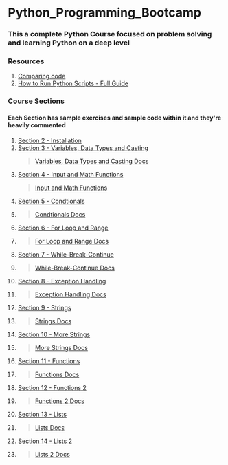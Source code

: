 # Python_Programming_Bootcamp

### This a complete Python Course focused on problem solving and learning Python on a deep level

### Resources 
1. [Comparing code](https://diffnow.com/compare-clips)
2. [How to Run Python Scripts - Full Guide](https://realpython.com/run-python-scripts/)
### Course Sections
#### Each Section has sample exercises and sample code within it and they're heavily commented
1. [Section 2 - Installation](https://github.com/clexys/Python_Programming_Bootcamp/tree/Mike/PDF%20Docs/Section2_Installation)
3. [Section 3 - Variables, Data Types and Casting](https://github.com/clexys/Python_Programming_Bootcamp/tree/Mike/Course_Exercises/Section2)
     > [Variables, Data Types and Casting Docs](https://github.com/clexys/Python_Programming_Bootcamp/tree/Mike/PDF%20Docs/Section3_Variables_DataTypes_Casting)
5. [Section 4 - Input and Math Functions](https://github.com/clexys/Python_Programming_Bootcamp/tree/Mike/Course_Exercises/Section4)
     > [Input and Math Functions](https://github.com/clexys/Python_Programming_Bootcamp/tree/Mike/PDF%20Docs/Section4_Input%26Math_Functions)
7. [Section 5 - Condtionals](https://github.com/clexys/Python_Programming_Bootcamp/tree/Mike/Course_Exercises/Section5_Conditionals)
8.   > [Condtionals Docs](https://github.com/clexys/Python_Programming_Bootcamp/tree/Mike/PDF%20Docs/Section5_Conditionals)
9. [Section 6 - For Loop and Range](https://github.com/clexys/Python_Programming_Bootcamp/tree/Mike/Course_Exercises/Section6_For_%26Range)
10.  > [For Loop and Range Docs](https://github.com/clexys/Python_Programming_Bootcamp/tree/Mike/PDF%20Docs/Section6_For_and_Range)
11. [Section 7 - While-Break-Continue](https://github.com/clexys/Python_Programming_Bootcamp/tree/Mike/Course_Exercises/Section7_While_Continue_Break)
12.  > [While-Break-Continue Docs](https://github.com/clexys/Python_Programming_Bootcamp/tree/Mike/PDF%20Docs/Section7_While_Continue_Break)
13. [Section 8 - Exception Handling](https://github.com/clexys/Python_Programming_Bootcamp/tree/Mike/Course_Exercises/Exception_Handling)
14.  > [Exception Handling Docs](https://github.com/clexys/Python_Programming_Bootcamp/tree/Mike/PDF%20Docs/Section8_ExceptionHandling)
15. [Section 9 - Strings](https://github.com/clexys/Python_Programming_Bootcamp/tree/Mike/Course_Exercises/Strings)
16.  > [Strings Docs](https://github.com/clexys/Python_Programming_Bootcamp/tree/Mike/PDF%20Docs/Section9_Strings)
17. [Section 10 - More Strings](https://github.com/clexys/Python_Programming_Bootcamp/tree/Mike/Course_Exercises/Section10_More_Strings)
18.   > [More Strings Docs](https://github.com/clexys/Python_Programming_Bootcamp/tree/Mike/PDF%20Docs/Section10_More_Strings)
19. [Section 11 - Functions](https://github.com/clexys/Python_Programming_Bootcamp/tree/Mike/Course_Exercises/Section11_Functions)
20.   > [Functions Docs](https://github.com/clexys/Python_Programming_Bootcamp/tree/Mike/PDF%20Docs/Section11_Functions)
21. [Section 12 - Functions 2](https://github.com/clexys/Python_Programming_Bootcamp/tree/Mike/Course_Exercises/Section12_Functions_2)
22.   >  [Functions 2 Docs](https://github.com/clexys/Python_Programming_Bootcamp/tree/Mike/PDF%20Docs/Section11_Functions)
23. [Section 13 - Lists](https://github.com/clexys/Python_Programming_Bootcamp/tree/Mike/Course_Exercises/Section13_Lists_1)
24.   > [Lists Docs](https://github.com/clexys/Python_Programming_Bootcamp/tree/Mike/PDF%20Docs/Section13_Lists)
25. [Section 14 - Lists 2](https://github.com/clexys/Python_Programming_Bootcamp/tree/Mike/Course_Exercises/Section14_Lists2)
26.   > [Lists 2 Docs](https://github.com/clexys/Python_Programming_Bootcamp/tree/Mike/PDF%20Docs/Section14_Lists_2)
